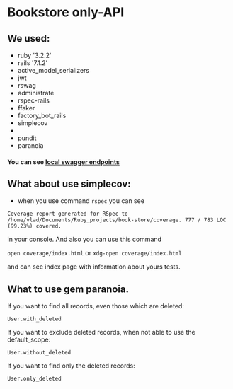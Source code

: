 # Bookstore only-API

## We used:
- ruby '3.2.2'
- rails '7.1.2'
- active_model_serializers
- jwt
- rswag
- administrate
- rspec-rails
- ffaker
- factory_bot_rails
- simplecov
- 
- pundit
- paranoia

#### You can see [local swagger endpoints](http://127.0.0.1:3000/api-docs/index.html) 

## What about use simplecov:
- when you use command 
```rspec``` you can see

```Coverage report generated for RSpec to /home/vlad/Documents/Ruby_projects/book-store/coverage. 777 / 783 LOC (99.23%) covered.```

in your console. And also you can use this command 

```open coverage/index.html```  or ```xdg-open coverage/index.html```

and can see index page with information about yours tests.

## What to use gem paranoia.

If you want to find all records, even those which are deleted:

```User.with_deleted```

If you want to exclude deleted records, when not able to use the default_scope:

```User.without_deleted```

If you want to find only the deleted records:

```User.only_deleted```
